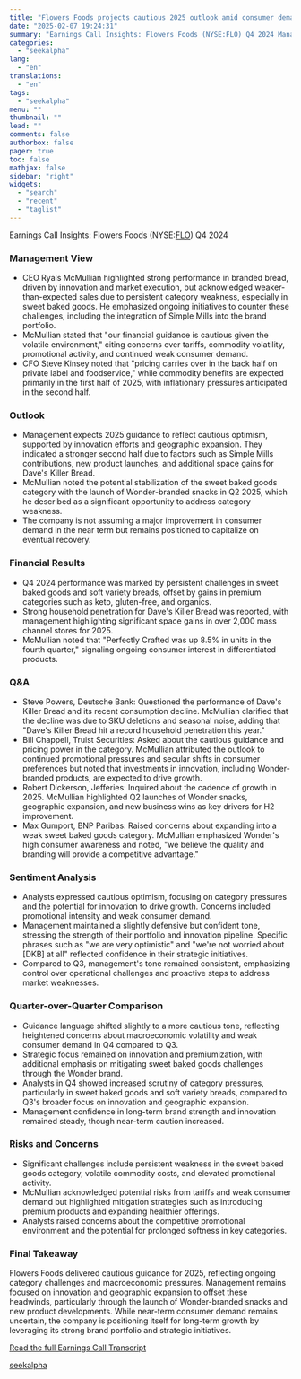 ```yaml
---
title: "Flowers Foods projects cautious 2025 outlook amid consumer demand uncertainty and innovation push"
date: "2025-02-07 19:24:31"
summary: "Earnings Call Insights: Flowers Foods (NYSE:FLO) Q4 2024 Management View CEO Ryals McMullian highlighted strong performance in branded bread, driven by innovation and market execution, but acknowledged weaker-than-expected sales due to persistent category weakness, especially in sweet baked goods. He emphasized ongoing initiatives to counter these challenges, including the integration..."
categories:
  - "seekalpha"
lang:
  - "en"
translations:
  - "en"
tags:
  - "seekalpha"
menu: ""
thumbnail: ""
lead: ""
comments: false
authorbox: false
pager: true
toc: false
mathjax: false
sidebar: "right"
widgets:
  - "search"
  - "recent"
  - "taglist"
---
```


Earnings Call Insights: Flowers Foods (NYSE:[FLO](https://seekingalpha.com/symbol/FLO "Flowers Foods, Inc.")) Q4 2024

### Management View

* CEO Ryals McMullian highlighted strong performance in branded bread, driven by innovation and market execution, but acknowledged weaker-than-expected sales due to persistent category weakness, especially in sweet baked goods. He emphasized ongoing initiatives to counter these challenges, including the integration of Simple Mills into the brand portfolio.
* McMullian stated that "our financial guidance is cautious given the volatile environment," citing concerns over tariffs, commodity volatility, promotional activity, and continued weak consumer demand.
* CFO Steve Kinsey noted that "pricing carries over in the back half on private label and foodservice," while commodity benefits are expected primarily in the first half of 2025, with inflationary pressures anticipated in the second half.

### Outlook

* Management expects 2025 guidance to reflect cautious optimism, supported by innovation efforts and geographic expansion. They indicated a stronger second half due to factors such as Simple Mills contributions, new product launches, and additional space gains for Dave's Killer Bread.
* McMullian noted the potential stabilization of the sweet baked goods category with the launch of Wonder-branded snacks in Q2 2025, which he described as a significant opportunity to address category weakness.
* The company is not assuming a major improvement in consumer demand in the near term but remains positioned to capitalize on eventual recovery.

### Financial Results

* Q4 2024 performance was marked by persistent challenges in sweet baked goods and soft variety breads, offset by gains in premium categories such as keto, gluten-free, and organics.
* Strong household penetration for Dave's Killer Bread was reported, with management highlighting significant space gains in over 2,000 mass channel stores for 2025.
* McMullian noted that "Perfectly Crafted was up 8.5% in units in the fourth quarter," signaling ongoing consumer interest in differentiated products.

### Q&A

* Steve Powers, Deutsche Bank: Questioned the performance of Dave's Killer Bread and its recent consumption decline. McMullian clarified that the decline was due to SKU deletions and seasonal noise, adding that "Dave's Killer Bread hit a record household penetration this year."
* Bill Chappell, Truist Securities: Asked about the cautious guidance and pricing power in the category. McMullian attributed the outlook to continued promotional pressures and secular shifts in consumer preferences but noted that investments in innovation, including Wonder-branded products, are expected to drive growth.
* Robert Dickerson, Jefferies: Inquired about the cadence of growth in 2025. McMullian highlighted Q2 launches of Wonder snacks, geographic expansion, and new business wins as key drivers for H2 improvement.
* Max Gumport, BNP Paribas: Raised concerns about expanding into a weak sweet baked goods category. McMullian emphasized Wonder's high consumer awareness and noted, "we believe the quality and branding will provide a competitive advantage."

### Sentiment Analysis

* Analysts expressed cautious optimism, focusing on category pressures and the potential for innovation to drive growth. Concerns included promotional intensity and weak consumer demand.
* Management maintained a slightly defensive but confident tone, stressing the strength of their portfolio and innovation pipeline. Specific phrases such as "we are very optimistic" and "we're not worried about [DKB] at all" reflected confidence in their strategic initiatives.
* Compared to Q3, management's tone remained consistent, emphasizing control over operational challenges and proactive steps to address market weaknesses.

### Quarter-over-Quarter Comparison

* Guidance language shifted slightly to a more cautious tone, reflecting heightened concerns about macroeconomic volatility and weak consumer demand in Q4 compared to Q3.
* Strategic focus remained on innovation and premiumization, with additional emphasis on mitigating sweet baked goods challenges through the Wonder brand.
* Analysts in Q4 showed increased scrutiny of category pressures, particularly in sweet baked goods and soft variety breads, compared to Q3's broader focus on innovation and geographic expansion.
* Management confidence in long-term brand strength and innovation remained steady, though near-term caution increased.

### Risks and Concerns

* Significant challenges include persistent weakness in the sweet baked goods category, volatile commodity costs, and elevated promotional activity.
* McMullian acknowledged potential risks from tariffs and weak consumer demand but highlighted mitigation strategies such as introducing premium products and expanding healthier offerings.
* Analysts raised concerns about the competitive promotional environment and the potential for prolonged softness in key categories.

### Final Takeaway

Flowers Foods delivered cautious guidance for 2025, reflecting ongoing category challenges and macroeconomic pressures. Management remains focused on innovation and geographic expansion to offset these headwinds, particularly through the launch of Wonder-branded snacks and new product developments. While near-term consumer demand remains uncertain, the company is positioning itself for long-term growth by leveraging its strong brand portfolio and strategic initiatives.

[Read the full Earnings Call Transcript](https://seekingalpha.com/symbol/FLO/earnings/transcripts)

[seekalpha](https://seekingalpha.com/news/4405193-flowers-foods-projects-cautious-2025-outlook-amid-consumer-demand-uncertainty-and-innovation)
